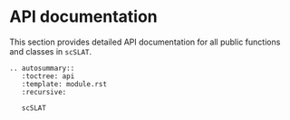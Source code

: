 # API documentation

This section provides detailed API documentation for all public functions
and classes in ``scSLAT``.

```{eval-rst}
.. autosummary::
   :toctree: api
   :template: module.rst
   :recursive:

   scSLAT

```
